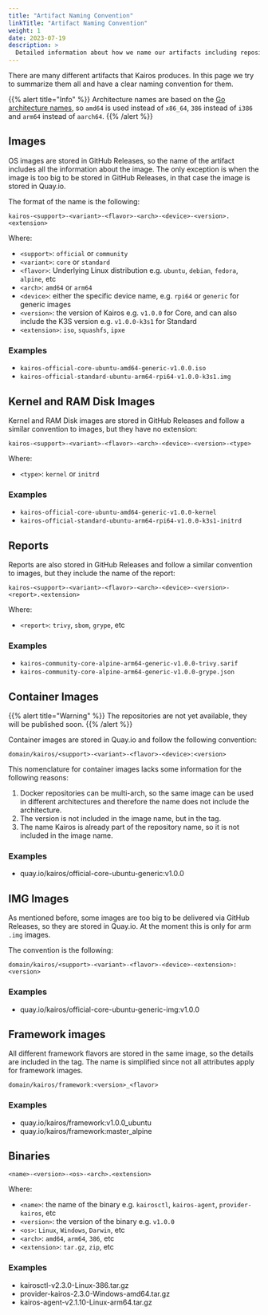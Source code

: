 ```yaml
---
title: "Artifact Naming Convention"
linkTitle: "Artifact Naming Convention"
weight: 1
date: 2023-07-19
description: >
  Detailed information about how we name our artifacts including repositories.
---
```


There are many different artifacts that Kairos produces. In this page we try to summarize them all and have a clear naming convention for them.

{{% alert title="Info" %}}
Architecture names are based on the [Go architecture names](https://go.dev/doc/install/source#environment), so `amd64` is used instead of `x86_64`, `386` instead of `i386` and `arm64` instead of `aarch64`.
{{% /alert %}}

## Images

OS images are stored in GitHub Releases, so the name of the artifact includes all the information about the image. The only exception is when the image is too big to be stored in GitHub Releases, in that case the image is stored in Quay.io.

The format of the name is the following:

```
kairos-<support>-<variant>-<flavor>-<arch>-<device>-<version>.<extension>
```

Where:

- `<support>`: `official` or `community`
- `<variant>`: `core` or `standard`
- `<flavor>`: Underlying Linux distribution e.g. `ubuntu`, `debian`, `fedora`, `alpine`, etc
- `<arch>`: `amd64` or `arm64`
- `<device>`: either the specific device name, e.g. `rpi64` or `generic` for generic images
- `<version>`: the version of Kairos e.g. `v1.0.0` for Core, and can also include the K3S version e.g. `v1.0.0-k3s1` for Standard
- `<extension>`: `iso`, `squashfs`, `ipxe`

### Examples

- `kairos-official-core-ubuntu-amd64-generic-v1.0.0.iso`
- `kairos-official-standard-ubuntu-arm64-rpi64-v1.0.0-k3s1.img`

## Kernel and RAM Disk Images

Kernel and RAM Disk images are stored in GitHub Releases and follow a similar convention to images, but they have no extension:

```
kairos-<support>-<variant>-<flavor>-<arch>-<device>-<version>-<type>
```

Where:

- `<type>`: `kernel` or `initrd`

### Examples

- `kairos-official-core-ubuntu-amd64-generic-v1.0.0-kernel`
- `kairos-official-standard-ubuntu-arm64-rpi64-v1.0.0-k3s1-initrd`

## Reports

Reports are also stored in GitHub Releases and follow a similar convention to images, but they include the name of the report:

```
kairos-<support>-<variant>-<flavor>-<arch>-<device>-<version>-<report>.<extension>
```

Where:

- `<report>`: `trivy`, `sbom`, `grype`, etc

### Examples

- `kairos-community-core-alpine-arm64-generic-v1.0.0-trivy.sarif`
- `kairos-community-core-alpine-arm64-generic-v1.0.0-grype.json`

## Container Images

{{% alert title="Warning" %}} 
The repositories are not yet available, they will be published soon.
{{% /alert %}}

Container images are stored in Quay.io and follow the following convention:

```
domain/kairos/<support>-<variant>-<flavor>-<device>:<version>
```

This nomenclature for container images lacks some information for the following reasons:

1. Docker repositories can be multi-arch, so the same image can be used in different architectures and therefore the name does not include the architecture.
2. The version is not included in the image name, but in the tag.
3. The name Kairos is already part of the repository name, so it is not included in the image name.

### Examples

- quay.io/kairos/official-core-ubuntu-generic:v1.0.0

## IMG Images

As mentioned before, some images are too big to be delivered via GitHub Releases, so they are stored in Quay.io. At the moment this is only for arm `.img` images.

The convention is the following:

```
domain/kairos/<support>-<variant>-<flavor>-<device>-<extension>:<version>
```

### Examples

- quay.io/kairos/official-core-ubuntu-generic-img:v1.0.0

## Framework images

All different framework flavors are stored in the same image, so the details are included in the tag. The name is simplified since not all attributes apply for framework images.

```
domain/kairos/framework:<version>_<flavor>
```

### Examples

- quay.io/kairos/framework:v1.0.0_ubuntu
- quay.io/kairos/framework:master_alpine

## Binaries

```
<name>-<version>-<os>-<arch>.<extension>
```

Where:

- `<name>`: the name of the binary e.g. `kairosctl`, `kairos-agent`, `provider-kairos`, etc
- `<version>`: the version of the binary e.g. `v1.0.0`
- `<os>`: `Linux`, `Windows`, `Darwin`, etc
- `<arch>`: `amd64`, `arm64`, `386`, etc
- `<extension>`: `tar.gz`, `zip`, etc

### Examples

- kairosctl-v2.3.0-Linux-386.tar.gz
- provider-kairos-2.3.0-Windows-amd64.tar.gz
- kairos-agent-v2.1.10-Linux-arm64.tar.gz